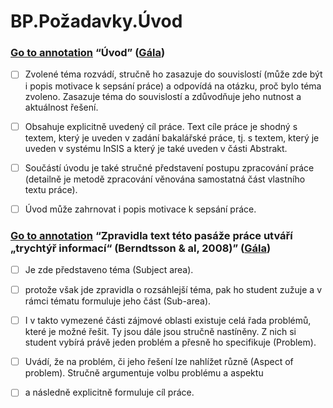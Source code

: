 # BP.Požadavky.Úvod

### [Go to annotation](zotero://open-pdf/library/items/5QHDSEV6?page=8&annotation=GXGIULYJ) “Úvod” ([Gála](zotero://select/library/items/4MXCCWJN))

- [ ] Zvolené téma rozvádí, stručně ho zasazuje do souvislostí (může zde být i popis motivace k sepsání práce) a odpovídá na otázku, proč bylo téma zvoleno. Zasazuje téma do souvislostí a zdůvodňuje jeho nutnost a aktuálnost řešení.  
  
- [ ] Obsahuje explicitně uvedený cíl práce. Text cíle práce je shodný s textem, který je uveden v zadání bakalářské práce, tj. s textem, který je uveden v systému InSIS a který je také uveden v části Abstrakt.  
- [ ] Součástí úvodu je také stručné představení postupu zpracování práce (detailně je metodě zpracování věnována samostatná část vlastního textu práce).  
  
- [ ] Úvod může zahrnovat i popis motivace k sepsání práce.

### [Go to annotation](zotero://open-pdf/library/items/5QHDSEV6?page=9&annotation=JWVF47TB) “Zpravidla text této pasáže práce utváří „trychtýř informací“ (Berndtsson & al, 2008)” ([Gála](zotero://select/library/items/4MXCCWJN))

- [ ] Je zde představeno téma (Subject area).  
  
- [ ] protože však jde zpravidla o rozsáhlejší téma, pak ho student zužuje a v rámci tématu formuluje jeho část (Sub-area).  
  
- [ ] I v takto vymezené části zájmové oblasti existuje celá řada problémů, které je možné řešit. Ty jsou dále jsou stručně nastíněny. Z nich si student vybírá právě jeden problém a přesně ho specifikuje (Problem).  
  
- [ ] Uvádí, že na problém, či jeho řešení lze nahlížet různě (Aspect of problem). Stručně argumentuje volbu problému a aspektu  
  
- [ ] a následně explicitně formuluje cíl práce.